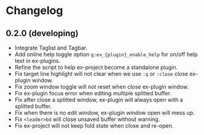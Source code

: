 # Changelog

## 0.2.0 (developing)

- Integrate Taglist and Tagbar.
- Add online help toggle option `g:ex_{plugin}_enable_help` for on/off help text in ex-plugins.
- Refine the script to help ex-project become a standalone plugin.
- Fix target line highlight will not clear when we use `:q` or `:close` close ex-plugin window.
- Fix zoom window toggle will not reset when close ex-plugin window.
- Fix ex-plugin focus error when editing multiple splitted buffer.
- Fix after close a splitted window, ex-plugin will always open with a splitted buffer.
- Fix when there is no edit window, ex-plugin window open will mess up.
- Fix `<leader>bd` will close unsaved buffer without warning.
- Fix ex-project will not keep fold state when close and re-open.
